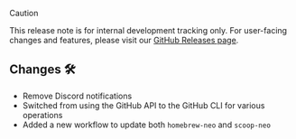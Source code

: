<!-- markdownlint-disable MD041 -->

> [!CAUTION]
> This release note is for internal development tracking only.
> For user-facing changes and features, please visit our [GitHub Releases page](https://github.com/tvkcompany/neo_cli/releases).

## Changes 🛠️

- Remove Discord notifications
- Switched from using the GitHub API to the GitHub CLI for various operations
- Added a new workflow to update both `homebrew-neo` and `scoop-neo`
